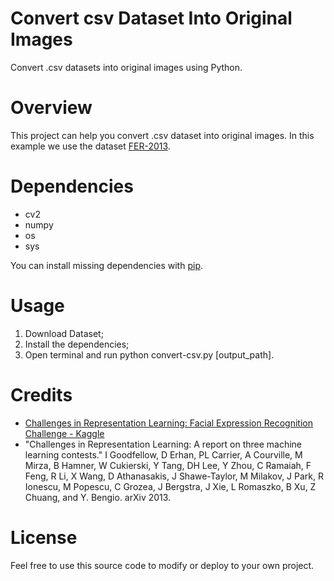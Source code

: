 # Convert csv Dataset Into Original Images

Convert .csv datasets into original images using Python.

# Overview

This project can help you convert .csv dataset into original images. In this example we use the dataset [FER-2013](https://www.kaggle.com/c/challenges-in-representation-learning-facial-expression-recognition-challenge/data "FER-2013").

# Dependencies

- cv2
- numpy
- os
- sys

You can install missing dependencies with [pip](https://pip.pypa.io/en/stable/ "pip").

# Usage

1. Download Dataset;
2. Install the dependencies;
3. Open terminal and run python convert-csv.py [output_path].

# Credits

- [Challenges in Representation Learning: Facial Expression Recognition Challenge - Kaggle](https://www.kaggle.com/c/challenges-in-representation-learning-facial-expression-recognition-challenge/discussion/29428 "Kaggle")
- "Challenges in Representation Learning: A report on three machine learning contests." I Goodfellow, D Erhan, PL Carrier, A Courville, M Mirza, B Hamner, W Cukierski, Y Tang, DH Lee, Y Zhou, C Ramaiah, F Feng, R Li, X Wang, D Athanasakis, J Shawe-Taylor, M Milakov, J Park, R Ionescu, M Popescu, C Grozea, J Bergstra, J Xie, L Romaszko, B Xu, Z Chuang, and Y. Bengio. arXiv 2013.

# License

Feel free to use this source code to modify or deploy to your own project.

